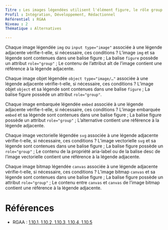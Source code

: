 ```yaml
---
Titre : Les images légendées utilisent l'élément figure, le rôle group et une alternative textuelle donnant la référence à la légende.
Profil : Intégration, Développement, Rédactionnel
Référentiel : RGAA
Niveau : 2
Thématique : Alternatives

---
```


Chaque image légendée `img` ou `input type="image"` associée à une légende adjacente vérifie-t-elle, si nécessaire, ces conditions ?
L’image `img` et sa légende sont contenues dans une balise figure ;
La balise `figure` possède un attribut `role="group"` ;
Le contenu de l’attribut alt de l’image contient une référence à la légende adjacente.

Chaque image objet légendée `object type="image/…"` associée à une légende adjacente vérifie-t-elle, si nécessaire, ces conditions ?
L’image objet `object` et sa légende sont contenues dans une balise `figure` ;
La balise figure possède un attribut `role="group"`.

Chaque image embarquée légendée `embed` associée à une légende adjacente vérifie-t-elle, si nécessaire, ces conditions ?
L’image embarquée `embed` et sa légende sont contenues dans une balise figure ;
La balise figure possède un attribut `role="group"` ;
L’alternative contient une référence à la légende adjacente.

Chaque image vectorielle légendée `svg` associée à une légende adjacente vérifie-t-elle, si nécessaire, ces conditions ?
L’image vectorielle `svg` et sa légende sont contenues dans une balise figure ;
La balise figure possède un `role="group"` ;
Le contenu de la propriété aria-label ou de la balise desc de l’image vectorielle contient une référence à la légende adjacente.

Chaque image bitmap légendée `canvas` associée à une légende adjacente vérifie-t-elle, si nécessaire, ces conditions ?
L’image bitmap `canvas` et sa légende sont contenues dans une balise figure ;
La balise figure possède un attribut `role="group"` ;
Le contenu entre `canvas` et `canvas` de l’image bitmap contient une référence à la légende adjacente.

# Références
* RGAA : [1.10.1, 1.10.2, 1.10.3, 1.10.4, 1.10.5](https://references.modernisation.gouv.fr/rgaa-accessibilite/criteres.html#images)
